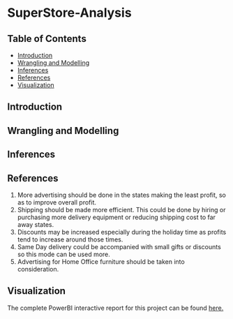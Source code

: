 # SuperStore-Analysis
## Table of Contents
<ul>
<li><a href="#intro">Introduction</a></li>
<li><a href="#wrangling">Wrangling and Modelling</a></li>
<li><a href="#inferences">Inferences</a></li>
<li><a href="#references">References</a></li>
<li><a href="#visualization">Visualization</a></li>
</ul>

<a id='intro'></a>
## Introduction

<a id='wrangling'></a>
## Wrangling and Modelling

<a id='inferences'></a>
## Inferences

<a id='references'></a>
## References
1. More advertising should be done in the states making the least profit, so as to improve overall profit.
2. Shipping should be made more efficient. This could be done by hiring or purchasing more delivery equipment or reducing shipping cost to far away states.
3. Discounts may be increased especially during the holiday time as profits tend to increase around those times.
4. Same Day delivery could be accompanied with small gifts or discounts so this mode can be used more.
5. Advertising for Home Office furniture should be taken into consideration.

<a id='visualization'></a>
## Visualization
The complete PowerBI interactive report for this project can be found [here.](https://app.powerbi.com/groups/me/reports/c3e51943-d25b-4769-b286-a58dd46f7497)
